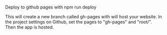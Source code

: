 Deploy to github pages with npm run deploy

This will create a new branch called gh-pages with will host your website. In the project settings on Github, set the pages to "gh-pages" and "root/". Then the app is hosted.